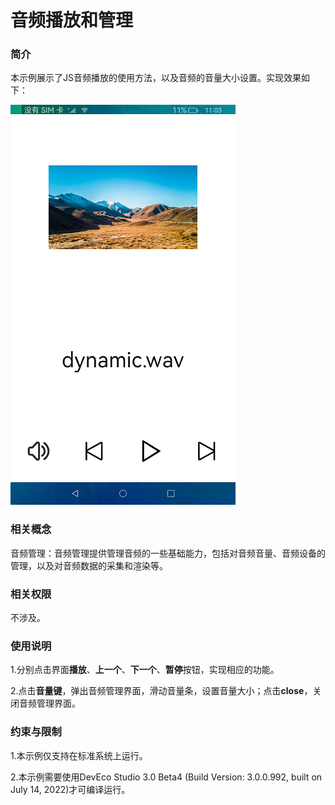 # 音频播放和管理

### 简介

本示例展示了JS音频播放的使用方法，以及音频的音量大小设置。实现效果如下：

![](screenshots/device/audioplayer.png)

### 相关概念

音频管理：音频管理提供管理音频的一些基础能力，包括对音频音量、音频设备的管理，以及对音频数据的采集和渲染等。

### 相关权限

不涉及。

### 使用说明

1.分别点击界面**播放**、**上一个**、**下一个**、**暂停**按钮，实现相应的功能。

2.点击**音量键**，弹出音频管理界面，滑动音量条，设置音量大小；点击**close**，关闭音频管理界面。

### 约束与限制

1.本示例仅支持在标准系统上运行。

2.本示例需要使用DevEco Studio 3.0 Beta4 (Build Version: 3.0.0.992, built on July 14, 2022)才可编译运行。